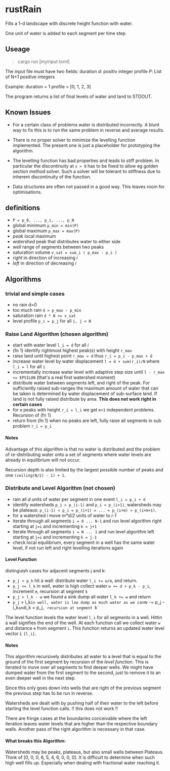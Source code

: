 # rustRain
Fills a 1-d landscape with discrete height function with water.

One unit of water is added to each segment per time step.


## Useage
> cargo run [myinput.toml]

The input file must have two fields:
duration _d_: positiv integer
profile _P_: List of N+1 positive integers

Example:
    duration = 1
    profile = [0, 1, 2, 3]

The program returns a list of final levels of water and land to STDOUT.


## Known Issues
- For a certain class of problems water is distributed incorrectly.
  A blunt way to fix this is to run the same problem in reverse and
  average results.

- There is no proper solver to minimize the levelling function implemented.
  The present one is just a placeholder for prototyping the algorithm.

- The levelling function has bad properties and leads to stiff problem. In
  particular the discontinuity at `x > 0` has to be fixed to allow eg golden
  section method solver. Such a solver will be tolerant to stiffness due to
  inherent discontinuity of the function.

- Data structures are often not passed in a good way. This leaves room for
  optimisations.

## definitions
- `P = p_0, ..., p_i, ..., p_N`
- global minimum `p_min = min(P)`
- global maximum `p_max = max(P)`
- _peak_ local maximum
- _watershed_ peak that distributes water to either side
- _well_ range of segments between two peaks
- saturation volume `v_sat = sum_i ( p_max - p_i )`
- _right_ in direction of increasing _i_
- _left_ in direction of decreasing _i_

## Algorithms

### trivial and simple cases
- no rain d=0
- too much rain `d > p_max - p_min`
- saturation rain `d * N >= v_sat`
- level profile `p_i = p_j` for all `i, j < N`


### Raise Land Algorithm (chosen algorithm)
- start with water level `l_i = d` for all _i_
- (fn 1) identify rightmost highest peak(s) with height `r_max`
- raise land until highest point `r_max = d` thus `r_i = p_i - p_max + d` 
- increase water level by water displacement `l = d + sum(r_i)/N` where
  `l_i = l` for all `i`
- incrementally increase water level with adaptive step size until
  `l - r_max <= EPSILON` (that's a real first watershed moment)
- distribute water between segments left, and right of the peak. For sufficiently
 raised sub-ranges the maximum amount of water that can be taken is determined
 by water displacement of sub-surface land. If land is not fully raised
 distribute by area. **This does not work right in certain cases**
- for `m` peaks with height `r_i = l_i` we get `m+1` independent problems.
  Recursion of (fn 1)
- return from (fn 1) when no peaks are left, fully raise all segments in sub
  problem `r_i = p_i`


#### Notes
Advantage of this algorithm is that no water is distributed and the problem of
re-distributing water onto a set of segments where water levels are already in
equilibrium will not occur.

Recursion depth is also limited by the largest possible number of peaks and one
`(ceiling(N/2) - 1) + 1`.

### Distribute and Level Algorithm (not chosen)
- rain all _d_ units of water per segment in one event `l_i = p_i + d`
- identify watersheds `p_i > p_(i-1)` and `p_i > p_(i+1)`,
  watersheds may be plateaus: `p_(i-1) < p_i = p_(i+1) = ... = p_(i+m) > p_(i+m+1)`.
- for a watershed _i_ move _m*d/2_ units of water to _i-1_
- iterate through all segments `i = 0 ... N-1` and run level algorithm right
  starting at `j=i` and incrementing `k = j+1`
- iterate through all segments `i = N ... 1` and run level algorithm left 
  starting at `j=i` and incrementing `k = j-1`
- check local equilibrium, every segment in a well has the same water level,
  if not run left and right levelling iterations again


#### Level Function
distinguish cases for adjacent segments j and k:
- `p_j < p_k` hit a wall:
  distribute water `l_i += w/m`, and return.
- `p_j <= l_k` in well, water is high
  collect water `w += d + p_k - p_i`, increment `m`, recursion at segment `k`
- `p_j > l_k - w` we found a sink
  dump all water `l_k += w` and return
- `p_j` > l_k` in well, water is low
  dump as much water as we can `w -= p_j - l_k` and `l_k = p_j`,
  recursion at segment `k`

The level function levels the water level `l_i` for all segments in a well.
Hittin a wall signifies the end of the well. At each function call we collect
water `w` and distance `m` from segment `i`. This function returns an updated
water level vector _L_ `{l_i}`.

#### Notes
This algorithm recursively distributes all water to a level that is equal
to the ground of the first segment by recursion of the _level function_.
This is iterated to move over all segments to find deeper wells. We might
have dumped water from the first segment to the second, just to remove it
to an even deeper well in the next step.

Since this only goes down into wells that are right of the previous segment
the previous step has to be run in reverse.

Watersheds are dealt with by pushing half of their water to the left before
starting the level function calls. !! this does not work !!

There are fringe cases at the boundaries conceivable where the left iteration
leaves water levels that are higher than the respective boundary walls. Another
pass of the right algorithm is necessary in that case.

#### What breaks this Algorithm:
Watersheds may be peaks, plateaus, but also small wells between Plateaus.
Think of [0, 0, 0, 6, 5, 4, 6, 0, 0, 0]. It is difficult to determine when such
high well fills up. Especially when dealing with fractional water reaching it.

